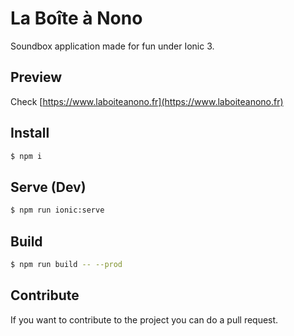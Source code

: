 # La Boîte à Nono

Soundbox application made for fun under Ionic 3.

## Preview

Check [https://www.laboiteanono.fr](https://www.laboiteanono.fr)

## Install

```sh
$ npm i
```

## Serve (Dev)

```sh
$ npm run ionic:serve
```

## Build

```sh
$ npm run build -- --prod
```

## Contribute

If you want to contribute to the project you can do a pull request.
